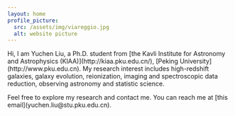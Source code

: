 ```yaml
---
layout: home
profile_picture:
  src: /assets/img/viareggio.jpg
  alt: website picture
---
```


<p>
  Hi, I am Yuchen Liu, a Ph.D. student from [the Kavli Institute for Astronomy and Astrophysics (KIAA)](http://kiaa.pku.edu.cn/), [Peking University](http://www.pku.edu.cn). My research interest includes high-redshift galaxies, galaxy evolution, reionization, imaging and spectroscopic data reduction, observing astronomy and statistic science.
</p>

<p>
  Feel free to explore my research and contact me. You can reach me at [this email](yuchen.liu@stu.pku.edu.cn).
</p>
